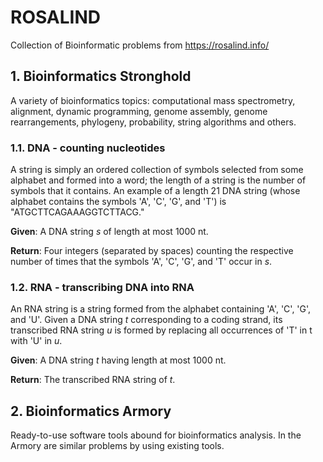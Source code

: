 # ROSALIND

Collection of Bioinformatic problems from https://rosalind.info/

## 1. Bioinformatics Stronghold
A variety of bioinformatics topics: computational mass spectrometry, alignment, dynamic programming, genome assembly, genome rearrangements, phylogeny, probability, string algorithms and others.

### 1.1. DNA - counting nucleotides

A string is simply an ordered collection of symbols selected from some alphabet and formed into a word; the length of a string is the number of symbols that it contains.
An example of a length 21 DNA string (whose alphabet contains the symbols 'A', 'C', 'G', and 'T') is "ATGCTTCAGAAAGGTCTTACG."

**Given**: A DNA string *s* of length at most 1000 nt.

**Return**: Four integers (separated by spaces) counting the respective number of times that the symbols 'A', 'C', 'G', and 'T' occur in *s*.

### 1.2. RNA - transcribing DNA into RNA

An RNA string is a string formed from the alphabet containing 'A', 'C', 'G', and 'U'.
Given a DNA string *t* corresponding to a coding strand, its transcribed RNA string *u* is formed by replacing all occurrences of 'T' in t with 'U' in *u*.

**Given**: A DNA string *t* having length at most 1000 nt.

**Return**: The transcribed RNA string of *t*.

## 2. Bioinformatics Armory
Ready-to-use software tools abound for bioinformatics analysis. In the Armory are similar problems by using existing tools.


 
